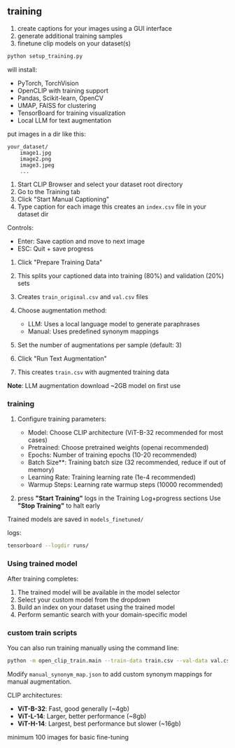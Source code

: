 
## training 

1. create captions for your images using a GUI interface
2. generate additional training samples
3. finetune clip models on your dataset(s)


```bash
python setup_training.py
```
will install:

- PyTorch, TorchVision
- OpenCLIP with training support
- Pandas, Scikit-learn, OpenCV
- UMAP, FAISS for clustering
- TensorBoard for training visualization
- Local LLM for text augmentation



put images in a dir like this:

```
your_dataset/
    image1.jpg
    image2.png
    image3.jpeg
    ...
```


1. Start CLIP Browser and select your dataset root directory
2. Go to the Training tab
3. Click "Start Manual Captioning"
5. Type caption for each image
this creates an `index.csv` file in your dataset dir

Controls:
- Enter: Save caption and move to next image
- ESC: Quit + save progress


1. Click "Prepare Training Data"
2. This splits your captioned data into training (80%) and validation (20%) sets
3. Creates `train_original.csv` and `val.csv` files


1. Choose augmentation method:
   - LLM: Uses a local language model to generate paraphrases 
   - Manual: Uses predefined synonym mappings
2. Set the number of augmentations per sample (default: 3)
3. Click "Run Text Augmentation"
4. This creates `train.csv` with augmented training data

**Note**: LLM augmentation download ~2GB model on first use

### training

1. Configure training parameters:

   - Model: Choose CLIP architecture (ViT-B-32 recommended for most cases)
   - Pretrained: Choose pretrained weights (openai recommended)
   - Epochs: Number of training epochs (10-20 recommended)
   - Batch Size**: Training batch size (32 recommended, reduce if out of memory)
   - Learning Rate: Training learning rate (1e-4 recommended)
   - Warmup Steps: Learning rate warmup steps (10000 recommended)

2. press **"Start Training"**
logs in the Training Log+progress sections
Use **"Stop Training"** to halt early


Trained models are saved in `models_finetuned/`

logs:

```bash
tensorboard --logdir runs/
```
### Using trained model

After training completes:

1. The trained model will be available in the model selector
2. Select your custom model from the dropdown
3. Build an index on your dataset using the trained model
4. Perform semantic search with your domain-specific model


### custom train scripts

You can also run training manually using the command line:

```bash
python -m open_clip_train.main --train-data train.csv --val-data val.csv --model ViT-B-32 --pretrained openai --epochs 10
```

Modify `manual_synonym_map.json` to add custom synonym mappings for manual augmentation.

CLIP architectures:

- **ViT-B-32**: Fast, good generally (~4gb)
- **ViT-L-14**: Larger, better performance  (~8gb)
- **ViT-H-14**: Largest, best performance but slower (~16gb)

minimum 100 images for basic fine-tuning